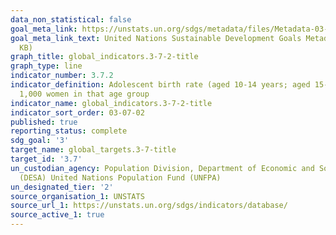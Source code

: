 ```yaml
---
data_non_statistical: false
goal_meta_link: https://unstats.un.org/sdgs/metadata/files/Metadata-03-07-02.pdf
goal_meta_link_text: United Nations Sustainable Development Goals Metadata (PDF 90.8
  KB)
graph_title: global_indicators.3-7-2-title
graph_type: line
indicator_number: 3.7.2
indicator_definition: Adolescent birth rate (aged 10-14 years; aged 15-19 years) per
  1,000 women in that age group
indicator_name: global_indicators.3-7-2-title
indicator_sort_order: 03-07-02
published: true
reporting_status: complete
sdg_goal: '3'
target_name: global_targets.3-7-title
target_id: '3.7'
un_custodian_agency: Population Division, Department of Economic and Social Affairs
  (DESA) United Nations Population Fund (UNFPA)
un_designated_tier: '2'
source_organisation_1: UNSTATS
source_url_1: https://unstats.un.org/sdgs/indicators/database/
source_active_1: true
---
```

